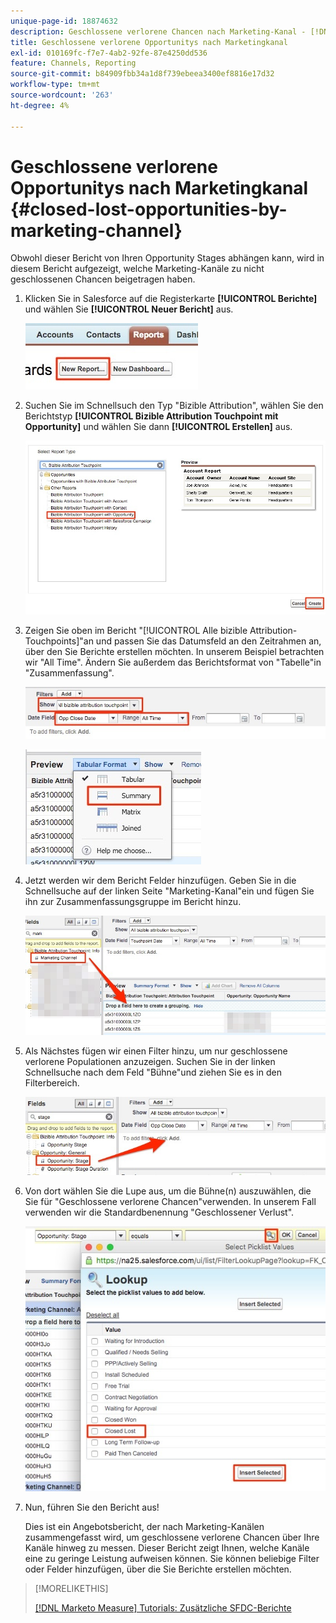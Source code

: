 ```yaml
---
unique-page-id: 18874632
description: Geschlossene verlorene Chancen nach Marketing-Kanal - [!DNL Marketo Measure]
title: Geschlossene verlorene Opportunitys nach Marketingkanal
exl-id: 010169fc-f7e7-4ab2-92fe-87e4250dd536
feature: Channels, Reporting
source-git-commit: b84909fbb34a1d8f739ebeea3400ef8816e17d32
workflow-type: tm+mt
source-wordcount: '263'
ht-degree: 4%

---
```


# Geschlossene verlorene Opportunitys nach Marketingkanal {#closed-lost-opportunities-by-marketing-channel}

Obwohl dieser Bericht von Ihren Opportunity Stages abhängen kann, wird in diesem Bericht aufgezeigt, welche Marketing-Kanäle zu nicht geschlossenen Chancen beigetragen haben.

1. Klicken Sie in Salesforce auf die Registerkarte **[!UICONTROL Berichte]** und wählen Sie **[!UICONTROL Neuer Bericht]** aus.

   ![](assets/1-3.jpg)

1. Suchen Sie im Schnellsuch den Typ &quot;Bizible Attribution&quot;, wählen Sie den Berichtstyp **[!UICONTROL Bizible Attribution Touchpoint mit Opportunity]** und wählen Sie dann **[!UICONTROL Erstellen]** aus.

   ![](assets/2-3.jpg)

1. Zeigen Sie oben im Bericht &quot;[!UICONTROL Alle bizible Attribution-Touchpoints]&quot;an und passen Sie das Datumsfeld an den Zeitrahmen an, über den Sie Berichte erstellen möchten. In unserem Beispiel betrachten wir &quot;All Time&quot;. Ändern Sie außerdem das Berichtsformat von &quot;Tabelle&quot;in &quot;Zusammenfassung&quot;.

   ![](assets/3-3.jpg)

   ![](assets/4-2.jpg)

1. Jetzt werden wir dem Bericht Felder hinzufügen. Geben Sie in die Schnellsuche auf der linken Seite &quot;Marketing-Kanal&quot;ein und fügen Sie ihn zur Zusammenfassungsgruppe im Bericht hinzu.

   ![](assets/5.jpg)

1. Als Nächstes fügen wir einen Filter hinzu, um nur geschlossene verlorene Populationen anzuzeigen. Suchen Sie in der linken Schnellsuche nach dem Feld &quot;Bühne&quot;und ziehen Sie es in den Filterbereich.

   ![](assets/6.jpg)

1. Von dort wählen Sie die Lupe aus, um die Bühne(n) auszuwählen, die Sie für &quot;Geschlossene verlorene Chancen&quot;verwenden. In unserem Fall verwenden wir die Standardbenennung &quot;Geschlossener Verlust&quot;.

   ![](assets/7.jpg)

1. Nun, führen Sie den Bericht aus!

   Dies ist ein Angebotsbericht, der nach Marketing-Kanälen zusammengefasst wird, um geschlossene verlorene Chancen über Ihre Kanäle hinweg zu messen. Dieser Bericht zeigt Ihnen, welche Kanäle eine zu geringe Leistung aufweisen können. Sie können beliebige Filter oder Felder hinzufügen, über die Sie Berichte erstellen möchten.

>[!MORELIKETHIS]
>
>[[!DNL Marketo Measure] Tutorials: Zusätzliche SFDC-Berichte](https://experienceleague.adobe.com/en/docs/marketo-measure-learn/tutorials/onboarding/marketo-measure-102/addtional-salesforce-reports)
